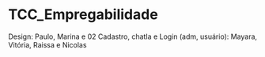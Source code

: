 # TCC_Empregabilidade
Design: Paulo, Marina e 02
Cadastro, chatIa e Login (adm, usuário): Mayara, Vitória, Raissa e Nicolas
